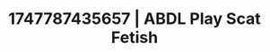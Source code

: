---
categories:
- Vocal tease
- Dirty inner voice
- Raw connection
- Erotic silhouette
- Erotic tension build
image: /assets/images/1747787435657.jpg
layout: post
seo:
  description: Featured content with artistic Scat Fetish, ABDL Play. HD images available.
  keywords: Scat Fetish, ABDL Play
  og_image: /assets/images/1747787435657.jpg
  schema_type: VisualArtwork
tags:
- '#1747787435657'
- Scat Fetish
- ABDL Play
title: 1747787435657 | ABDL Play Scat Fetish
---